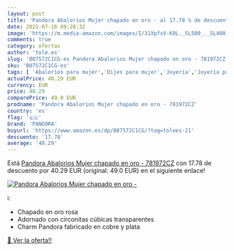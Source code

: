 ```yaml
---
layout: post
title: 'Pandora Abalorios Mujer chapado en oro - al 17.78 % de descuento'
date: 2021-07-16 09:28:32
image: 'https://m.media-amazon.com/images/I/31XpfxV-K0L._SL500_._SL400_.jpg'
comments: true
category: ofertas
author: 'tole.es'
slug: 'B07572C1CG-es Pandora Abalorios Mujer chapado en oro - 781972CZ'
sku: 'B07572C1CG-es'
tags: [ 'Abalorios para mujer','Dijes para mujer','Joyería','Joyería para mujer','pandora', ]
actualPrice: 40.29 EUR
currency: EUR
price: 40.29
comparePrice: 49.0 EUR
prodname: 'Pandora Abalorios Mujer chapado en oro - 781972CZ'
country: 'es'
flag: '🇪🇸'
brand: 'PANDORA'
buyurl: 'https://www.amazon.es/dp/B07572C1CG/?tag=tolees-21'
descuento: '17.78'
average: '40.29'
---
```


Está [Pandora Abalorios Mujer chapado en oro - 781972CZ](https://www.amazon.es/dp/B07572C1CG/?tag=tolees-21) con 17.78 de descuento por 40.29 EUR (original: 49.0 EUR) en el siguiente enlace!

[![Pandora Abalorios Mujer chapado en oro -](https://m.media-amazon.com/images/I/31XpfxV-K0L._SL500_._SL400_.jpg)](https://www.amazon.es/dp/B07572C1CG/?tag=tolees-21)

ℹ️:

- Chapado en oro rosa
- Adornado con circonitas cúbicas transparentes
- Charm Pandora fabricado en cobre y plata

[🛒 Ver la oferta!!](https://www.amazon.es/dp/B07572C1CG/?tag=tolees-21)
